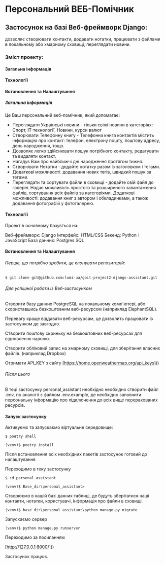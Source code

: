 # **Персональний ВЕБ-Помічник**

## Застосунок на базі Веб-фреймворк Django:

дозволяє створювати контакти, додавати нотатки, працювати з файлами в локальному або хмарному сховищі, переглядати новини.

### Зміст проекту:

#### Загальна інформація

#### Технології

#### Встановлення та Налаштування

##### Загальна інформація

Це Ваш персональний веб-помічник, який допомагає:
- Переглядати Українські новини - тільки свіжі новини в категоріях: Спорт, IT-технології, Новини, курси валют
- Створювати Телефонну книгу - Телефонна книга контактів містить інформацію про контакт: телефон, електрону пошту, поштову адресу, день народження, тощо. 
- Дозволяє легко здійснювати пошук потрібного контакту, редагувати та видаляти контакт.
- Нагадує Вам про найближчі дні народження протягом тижня.
- Створювати Нотатки - додайте нотатку разом із заголовком і тегами. 
- Додаткові можливості: додавання нових тегів, швидкий пошук за тегами.
- Переглядати та сортувати файли в сховищі - додайте свій файл до галереї. Надає можливість простого та розширеного завантаження файлів, сортування всіх файлів за категоріями. Додаткові можливості: додавання книг з автором і обкладинками, а також додавання фотографій у фотогалерею.

#### Технології

Проект в основному базується на:

Веб-фреймворк: Django
Інтерфейс: HTML/CSS
Бекенд: Python і JavaScript
База данних: Postgres SQL

#### Встановлення та Налаштування

###### Перше, що потрібно зробити, це клонувати репозиторій:

`$ git clone git@github.com:lumi-ua/goit-project2-django-assistant.git`

###### Для успішної роботи із Веб-застосунком 

Створити базу данних PostgreSQL на локальному комп'ютері, або скориставшись безкоштовним веб-ресурсом (наприклад ElephantSQL).

Перевагу краще віддавати веб-ресурсам, це дозволить працювати із застосунком де завгодно.

Створити поштову скриньку на безкоштовних веб-ресурсах для відновлення паролю.

Створити обліковий запис на хмарному сховищі, для зберігання власних файлів. (наприклад Dropbox)

Отримати API_KEY з сайту [https://home.openweathermap.org/api_keys]() 

###### Після цього 

В теці застосунку personal_assistant необхідно необхідно створити файл .env, по аналогії з файлом .env.example, де необхідно 
заповнити персональну інформацію про підключення до всіх вище перерахованих ресурсів.

#### Запуск застосунку
Активуємо та запускаємо віртуальне середовище:

`$ poetry shell`

`(venv)$ poetry install`

Після встановлення всіх необхідних пакетів застосунок готовий до налаштування

Переходимо в теку застосунку

`$ cd personal_assistant`

`(venv)$ Base_dir\personal_assistant>`

Створюємо в нашій базі данних таблиці, де будуть зберігатися наші контакти, нотатки, користувачі, інформація про файли в сховищі.

`(venv)$ base_dir\personal_assistant\python manage.py migrate`

Запускаємо сервер 

`(venv)$ python manage.py runserver`

Переходимо за посиланням

[http://127.0.0.1:8000/]()

Застосунок працює.